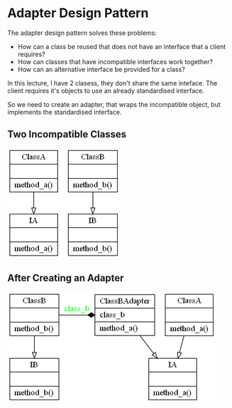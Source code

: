 # Adapter Design Pattern

The adapter design pattern solves these problems:

- How can a class be reused that does not have an interface that a client requires?
- How can classes that have incompatible interfaces work together?
- How can an alternative interface be provided for a class?

In this lecture, I have 2 clasess, they don't share the same inteface. The client requires it's objects to use an already standardised interface.

So we need to create an adapter, that wraps the incompatible object, but implements the standardised interface.

## Two Incompatible Classes
![Adapter Design Pattern](adapter_before.png)

## After Creating an Adapter
![Adapter Design Pattern](adapter.png)
